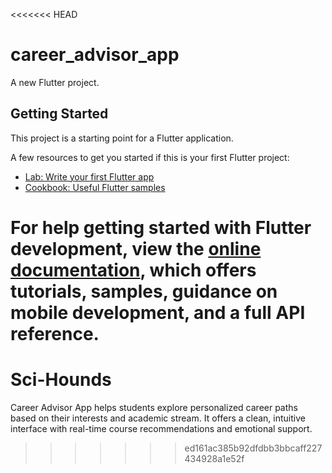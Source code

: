 <<<<<<< HEAD
# career_advisor_app

A new Flutter project.

## Getting Started

This project is a starting point for a Flutter application.

A few resources to get you started if this is your first Flutter project:

- [Lab: Write your first Flutter app](https://docs.flutter.dev/get-started/codelab)
- [Cookbook: Useful Flutter samples](https://docs.flutter.dev/cookbook)

For help getting started with Flutter development, view the
[online documentation](https://docs.flutter.dev/), which offers tutorials,
samples, guidance on mobile development, and a full API reference.
=======
# Sci-Hounds
Career Advisor App helps students explore personalized career paths based on their interests and academic stream. It offers a clean, intuitive interface with real-time course recommendations and emotional support.
>>>>>>> ed161ac385b92dfdbb3bbcaff227434928a1e52f
